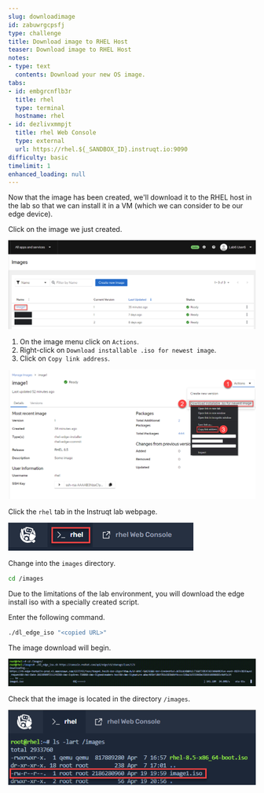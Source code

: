 ```yaml
---
slug: downloadimage
id: zabuwrgcpsfj
type: challenge
title: Download image to RHEL Host
teaser: Download image to RHEL Host
notes:
- type: text
  contents: Download your new OS image.
tabs:
- id: embgrcnflb3r
  title: rhel
  type: terminal
  hostname: rhel
- id: dezlivxmmpjt
  title: rhel Web Console
  type: external
  url: https://rhel.${_SANDBOX_ID}.instruqt.io:9090
difficulty: basic
timelimit: 1
enhanced_loading: null
---
```

Now that the image has been created, we'll download it to the RHEL host in the lab so that we can install it in a VM (which we can consider to be our edge device).

Click on the image we just created.

![newlycreatediamge](../assets/clickonimage.png)

1) On the image menu click on `Actions`.
2) Right-click on `Download installable .iso for newest image`.
3) Click on `Copy link address`.

![geturl](../assets/geturl.png)

Click the `rhel` tab in the Instruqt lab webpage.

![rheltab](../assets/rheltab.png)

Change into the `images` directory.

```bash
cd /images
```

Due to the limitations of the lab environment, you will download the edge install iso with a specially created script.

Enter the following command.

```bash
./dl_edge_iso "<copied URL>"
```

The image download will begin.

![downloadprogress](../assets/downloadprogress.png)

Check that the image is located in the directory `/images`.

![verifydownloaded](../assets/verifydownloaded.png)
